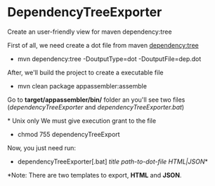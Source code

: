 DependencyTreeExporter
======================

Create an user-friendly view for maven dependency:tree

First of all, we need create a dot file from maven [dependency:tree](http://maven.apache.org/plugins/maven-dependency-plugin/tree-mojo.html)

* mvn dependency:tree -DoutputType=dot -DoutputFile=dep.dot

After, we'll build the project to create a executable file

* mvn clean package appassembler:assemble

Go to **target/appassembler/bin/** folder an you'll see two files (*dependencyTreeExporter* and *dependencyTreeExporter.bat*)

\* Unix only
We must give execution grant to the file
* chmod 755 dependencyTreeExport

Now, you just need run:

* dependencyTreeExporter[.bat] *title* *path-to-dot-file* *HTML|JSON**


\*Note: There are two templates to export, **HTML** and **JSON**.
